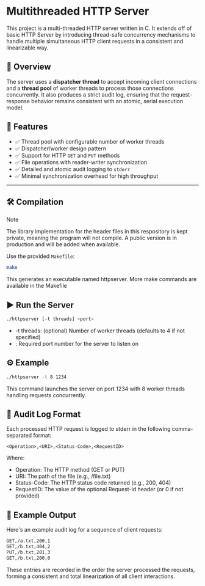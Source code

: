 # Multithreaded HTTP Server

This project is a multi-threaded HTTP server written in C. It extends off of basic HTTP Server by introducing thread-safe concurrency mechanisms to handle multiple simultaneous HTTP client requests in a consistent and linearizable way.

## 📌 Overview

The server uses a **dispatcher thread** to accept incoming client connections and a **thread pool** of worker threads to process those connections concurrently. It also produces a strict audit log, ensuring that the request-response behavior remains consistent with an atomic, serial execution model.

## 🚀 Features

- ✅ Thread pool with configurable number of worker threads
- ✅ Dispatcher/worker design pattern
- ✅ Support for HTTP `GET` and `PUT` methods
- ✅ File operations with reader-writer synchronization
- ✅ Detailed and atomic audit logging to `stderr`
- ✅ Minimal synchronization overhead for high throughput

---

## 🛠️ Compilation

> [!NOTE]  
> The library implementation for the header files in this respository is kept private, meaning the program will not compile. A public version is in production and will be added when available.

Use the provided `Makefile`:

```bash
make
```
This generates an executable named httpserver. More make commands are available in the Makefile

## ▶️ Run the Server

```bash
./httpserver [-t threads] <port>
```
- -t threads: (optional) Number of worker threads (defaults to 4 if not specified)
- <port>: Required port number for the server to listen on

## ⚙️ Example

```bash
./httpserver -t 8 1234
```
This command launches the server on port 1234 with 8 worker threads handling requests concurrently.

## 📄 Audit Log Format

Each processed HTTP request is logged to stderr in the following comma-separated format:

```php-template
<Operation>,<URI>,<Status-Code>,<RequestID>
```
Where:
- Operation: The HTTP method (GET or PUT)
- URI: The path of the file (e.g., /file.txt)
- Status-Code: The HTTP status code returned (e.g., 200, 404)
- RequestID: The value of the optional Request-Id header (or 0 if not provided)

## 📌 Example Output

Here's an example audit log for a sequence of client requests:
```bash
GET,/a.txt,200,1
GET,/b.txt,404,2
PUT,/b.txt,201,3
GET,/b.txt,200,0
```
These entries are recorded in the order the server processed the requests, forming a consistent and total linearization of all client interactions.

